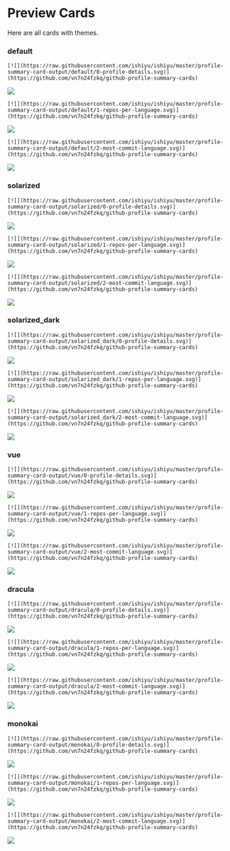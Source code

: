 
# Preview Cards

Here are all cards with themes.


### default


```
[![](https://raw.githubusercontent.com/ishiyu/ishiyu/master/profile-summary-card-output/default/0-profile-details.svg)](https://github.com/vn7n24fzkq/github-profile-summary-cards)
```
![](https://raw.githubusercontent.com/ishiyu/ishiyu/master/profile-summary-card-output/default/0-profile-details.svg)


```
[![](https://raw.githubusercontent.com/ishiyu/ishiyu/master/profile-summary-card-output/default/1-repos-per-language.svg)](https://github.com/vn7n24fzkq/github-profile-summary-cards)
```
![](https://raw.githubusercontent.com/ishiyu/ishiyu/master/profile-summary-card-output/default/1-repos-per-language.svg)


```
[![](https://raw.githubusercontent.com/ishiyu/ishiyu/master/profile-summary-card-output/default/2-most-commit-language.svg)](https://github.com/vn7n24fzkq/github-profile-summary-cards)
```
![](https://raw.githubusercontent.com/ishiyu/ishiyu/master/profile-summary-card-output/default/2-most-commit-language.svg)


### solarized


```
[![](https://raw.githubusercontent.com/ishiyu/ishiyu/master/profile-summary-card-output/solarized/0-profile-details.svg)](https://github.com/vn7n24fzkq/github-profile-summary-cards)
```
![](https://raw.githubusercontent.com/ishiyu/ishiyu/master/profile-summary-card-output/solarized/0-profile-details.svg)


```
[![](https://raw.githubusercontent.com/ishiyu/ishiyu/master/profile-summary-card-output/solarized/1-repos-per-language.svg)](https://github.com/vn7n24fzkq/github-profile-summary-cards)
```
![](https://raw.githubusercontent.com/ishiyu/ishiyu/master/profile-summary-card-output/solarized/1-repos-per-language.svg)


```
[![](https://raw.githubusercontent.com/ishiyu/ishiyu/master/profile-summary-card-output/solarized/2-most-commit-language.svg)](https://github.com/vn7n24fzkq/github-profile-summary-cards)
```
![](https://raw.githubusercontent.com/ishiyu/ishiyu/master/profile-summary-card-output/solarized/2-most-commit-language.svg)


### solarized_dark


```
[![](https://raw.githubusercontent.com/ishiyu/ishiyu/master/profile-summary-card-output/solarized_dark/0-profile-details.svg)](https://github.com/vn7n24fzkq/github-profile-summary-cards)
```
![](https://raw.githubusercontent.com/ishiyu/ishiyu/master/profile-summary-card-output/solarized_dark/0-profile-details.svg)


```
[![](https://raw.githubusercontent.com/ishiyu/ishiyu/master/profile-summary-card-output/solarized_dark/1-repos-per-language.svg)](https://github.com/vn7n24fzkq/github-profile-summary-cards)
```
![](https://raw.githubusercontent.com/ishiyu/ishiyu/master/profile-summary-card-output/solarized_dark/1-repos-per-language.svg)


```
[![](https://raw.githubusercontent.com/ishiyu/ishiyu/master/profile-summary-card-output/solarized_dark/2-most-commit-language.svg)](https://github.com/vn7n24fzkq/github-profile-summary-cards)
```
![](https://raw.githubusercontent.com/ishiyu/ishiyu/master/profile-summary-card-output/solarized_dark/2-most-commit-language.svg)


### vue


```
[![](https://raw.githubusercontent.com/ishiyu/ishiyu/master/profile-summary-card-output/vue/0-profile-details.svg)](https://github.com/vn7n24fzkq/github-profile-summary-cards)
```
![](https://raw.githubusercontent.com/ishiyu/ishiyu/master/profile-summary-card-output/vue/0-profile-details.svg)


```
[![](https://raw.githubusercontent.com/ishiyu/ishiyu/master/profile-summary-card-output/vue/1-repos-per-language.svg)](https://github.com/vn7n24fzkq/github-profile-summary-cards)
```
![](https://raw.githubusercontent.com/ishiyu/ishiyu/master/profile-summary-card-output/vue/1-repos-per-language.svg)


```
[![](https://raw.githubusercontent.com/ishiyu/ishiyu/master/profile-summary-card-output/vue/2-most-commit-language.svg)](https://github.com/vn7n24fzkq/github-profile-summary-cards)
```
![](https://raw.githubusercontent.com/ishiyu/ishiyu/master/profile-summary-card-output/vue/2-most-commit-language.svg)


### dracula


```
[![](https://raw.githubusercontent.com/ishiyu/ishiyu/master/profile-summary-card-output/dracula/0-profile-details.svg)](https://github.com/vn7n24fzkq/github-profile-summary-cards)
```
![](https://raw.githubusercontent.com/ishiyu/ishiyu/master/profile-summary-card-output/dracula/0-profile-details.svg)


```
[![](https://raw.githubusercontent.com/ishiyu/ishiyu/master/profile-summary-card-output/dracula/1-repos-per-language.svg)](https://github.com/vn7n24fzkq/github-profile-summary-cards)
```
![](https://raw.githubusercontent.com/ishiyu/ishiyu/master/profile-summary-card-output/dracula/1-repos-per-language.svg)


```
[![](https://raw.githubusercontent.com/ishiyu/ishiyu/master/profile-summary-card-output/dracula/2-most-commit-language.svg)](https://github.com/vn7n24fzkq/github-profile-summary-cards)
```
![](https://raw.githubusercontent.com/ishiyu/ishiyu/master/profile-summary-card-output/dracula/2-most-commit-language.svg)


### monokai


```
[![](https://raw.githubusercontent.com/ishiyu/ishiyu/master/profile-summary-card-output/monokai/0-profile-details.svg)](https://github.com/vn7n24fzkq/github-profile-summary-cards)
```
![](https://raw.githubusercontent.com/ishiyu/ishiyu/master/profile-summary-card-output/monokai/0-profile-details.svg)


```
[![](https://raw.githubusercontent.com/ishiyu/ishiyu/master/profile-summary-card-output/monokai/1-repos-per-language.svg)](https://github.com/vn7n24fzkq/github-profile-summary-cards)
```
![](https://raw.githubusercontent.com/ishiyu/ishiyu/master/profile-summary-card-output/monokai/1-repos-per-language.svg)


```
[![](https://raw.githubusercontent.com/ishiyu/ishiyu/master/profile-summary-card-output/monokai/2-most-commit-language.svg)](https://github.com/vn7n24fzkq/github-profile-summary-cards)
```
![](https://raw.githubusercontent.com/ishiyu/ishiyu/master/profile-summary-card-output/monokai/2-most-commit-language.svg)

